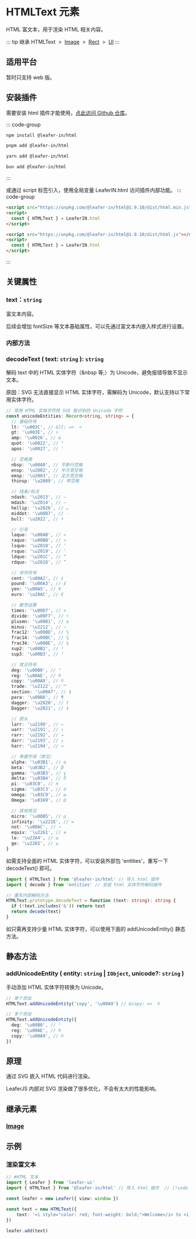 <script setup>
import Case from '/component/Case.vue'
</script>

# HTMLText 元素

HTML 富文本，用于渲染 HTML 相关内容。

<case name="HTMLText" height=100></case>

::: tip 继承
HTMLText &nbsp;>&nbsp; [Image](/reference/display/Image.md) &nbsp;>&nbsp; [Rect](/reference/display/Rect.md) &nbsp;>&nbsp; [UI](/reference/display/UI.md)
:::

<!-- # HTML 插件

用于渲染 HTML 相关内容。 -->

## 适用平台

暂时只支持 web 版。

## 安装插件

需要安装 html 插件才能使用，[点此访问 Github 仓库](https://github.com/leaferjs/leafer-in/tree/main/packages/html)。

::: code-group

```sh [npm]
npm install @leafer-in/html
```

```sh [pnpm]
pnpm add @leafer-in/html
```

```sh [yarn]
yarn add @leafer-in/html
```

```sh [bun]
bun add @leafer-in/html
```

:::

或通过 script 标签引入，使用全局变量 LeaferIN.html 访问插件内部功能。
::: code-group

```html [html.min]
<script src="https://unpkg.com/@leafer-in/html@1.9.10/dist/html.min.js"></script>
<script>
  const { HTMLText } = LeaferIN.html
</script>
```

```html [html]
<script src="https://unpkg.com/@leafer-in/html@1.9.10/dist/html.js"></script>
<script>
  const { HTMLText } = LeaferIN.html
</script>
```

<!-- https://unpkg.com 无法访问时，可替换为 https://cdn.jsdelivr.net/npm -->

:::

## 关键属性

### text：`string`

富文本内容。

后续会增加 fontSize 等文本基础属性，可以先通过富文本内嵌入样式进行设置。

### 内部方法

### decodeText ( text: `string` ): `string`

解码 text 中的 HTML 实体字符（&nbsp 等;）为 Unicode，避免报错导致不显示文本。

原因：SVG 无法直接显示 HTML 实体字符，需解码为 Unicode，默认支持以下常用实体字符。

```ts
// 常用 HTML 实体字符转 SVG 能识别的 Unicode 字符
const unicodeEntities: Record<string, string> = {
  // 基础符号
  lt: '\u003C', // &lt; =>  <
  gt: '\u003E', // >
  amp: '\u0026', // &
  quot: '\u0022', // "
  apos: '\u0027', // '

  // 空格类
  nbsp: '\u00A0', // 不断行空格
  ensp: '\u2002', // 半方宽空格
  emsp: '\u2003', // 全方宽空格
  thinsp: '\u2009', // 窄空格

  // 线条/标点
  ndash: '\u2013', // –
  mdash: '\u2014', // —
  hellip: '\u2026', // …
  middot: '\u00B7', // ·
  bull: '\u2022', // •

  // 引号
  laquo: '\u00AB', // «
  raquo: '\u00BB', // »
  lsquo: '\u2018', // ‘
  rsquo: '\u2019', // ’
  ldquo: '\u201C', // “
  rdquo: '\u201D', // ”

  // 货币符号
  cent: '\u00A2', // ¢
  pound: '\u00A3', // £
  yen: '\u00A5', // ¥
  euro: '\u20AC', // €

  // 数学运算
  times: '\u00D7', // ×
  divide: '\u00F7', // ÷
  plusmn: '\u00B1', // ±
  minus: '\u2212', // −
  frac12: '\u00BD', // ½
  frac14: '\u00BC', // ¼
  frac34: '\u00BE', // ¾
  sup2: '\u00B2', // ²
  sup3: '\u00B3', // ³

  // 常见符号
  deg: '\u00B0', // °
  reg: '\u00AE', // ®
  copy: '\u00A9', // ©
  trade: '\u2122', // ™
  section: '\u00A7', // §
  para: '\u00B6', // ¶
  dagger: '\u2020', // †
  Dagger: '\u2021', // ‡

  // 箭头
  larr: '\u2190', // ←
  uarr: '\u2191', // ↑
  rarr: '\u2192', // →
  darr: '\u2193', // ↓
  harr: '\u2194', // ↔

  // 希腊字母（常见）
  alpha: '\u03B1', // α
  beta: '\u03B2', // β
  gamma: '\u03B3', // γ
  delta: '\u03B4', // δ
  pi: '\u03C0', // π
  sigma: '\u03C3', // σ
  omega: '\u03C9', // ω
  Omega: '\u03A9', // Ω

  // 其他常见
  micro: '\u00B5', // µ
  infinity: '\u221E', // ∞
  not: '\u00AC', // ¬
  equiv: '\u2261', // ≡
  le: '\u2264', // ≤
  ge: '\u2265', // ≥
}
```

如需支持全面的 HTML 实体字符，可以安装外部包 'entities'，重写一下 decodeText() 即可。

```ts
import { HTMLText } from '@leafer-in/html' // 导入 html 插件
import { decode } from 'entities' // 安装 html 实体字符解码插件

// 重写内部解码方法
HTMLText.prototype.decodeText = function (text: string): string {
  if (!text.includes('&')) return text
  return decode(text)
}
```

如只需再支持少量 HTML 实体字符，可以使用下面的 addUnicodeEntity() 静态方法。

## 静态方法

### addUnicodeEntity ( entity: `string` | `IObject`, unicode?: `string` )

手动添加 HTML 实体字符转换为 Unicode。

```ts
// 单个添加
HTMLText.addUnicodeEntity('copy', '\u00A9') // &copy; =>  ©

// 多个添加
HTMLText.addUnicodeEntity({
  deg: '\u00B0', // °
  reg: '\u00AE', // ®
  copy: '\u00A9', // ©
})
```

## 原理

通过 SVG 嵌入 HTML 代码进行渲染。

LeaferJS 内部对 SVG 渲染做了很多优化，不会有太大的性能影响。

## 继承元素

### [Image](/reference/display/Image.md)

## 示例

<case name="HTMLText" height=100></case>

### 渲染富文本

```ts
// #HTML 文本
import { Leafer } from 'leafer-ui'
import { HTMLText } from '@leafer-in/html' // 导入 html 插件  // [!code hl] 

const leafer = new Leafer({ view: window })

const text = new HTMLText({
    text: '<i style="color: red; font-weight: bold;">Welcome</i> to <i style="color: #32cd79; font-size: 30px">LeaferJS</i>',
})

leafer.add(text)
```
